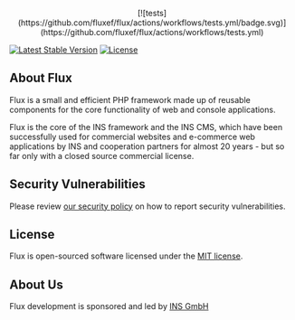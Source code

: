 <p align="center">
[![tests](https://github.com/fluxef/flux/actions/workflows/tests.yml/badge.svg)](https://github.com/fluxef/flux/actions/workflows/tests.yml)
    
<a href="https://packagist.org/packages/flux/flux"><img src="https://img.shields.io/packagist/v/flux/flux" alt="Latest Stable Version"></a>
<a href="https://packagist.org/packages/flux/flux"><img src="https://img.shields.io/packagist/l/flux/flux" alt="License"></a>    
</p>

## About Flux
Flux is a small and efficient PHP framework made up of reusable components for the core functionality of web and console applications.

Flux is the core of the INS framework and the INS CMS, which have been successfully used for commercial websites and e-commerce web applications by INS and cooperation partners for almost 20 years - but so far only with a closed source commercial license.



## Security Vulnerabilities

Please review [our security policy](SECURITY.md) on how to report security vulnerabilities.

## License

Flux is open-sourced software licensed under the [MIT license](LICENSE).


## About Us

Flux development is sponsored and led by [INS GmbH](https://www.ins.de/)


